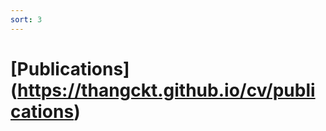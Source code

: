 ```yaml
---
sort: 3
---
```


# [Publications] (https://thangckt.github.io/cv/publications)

<!-- [Publications](https://thangckt.github.io/cv/publications) -->

